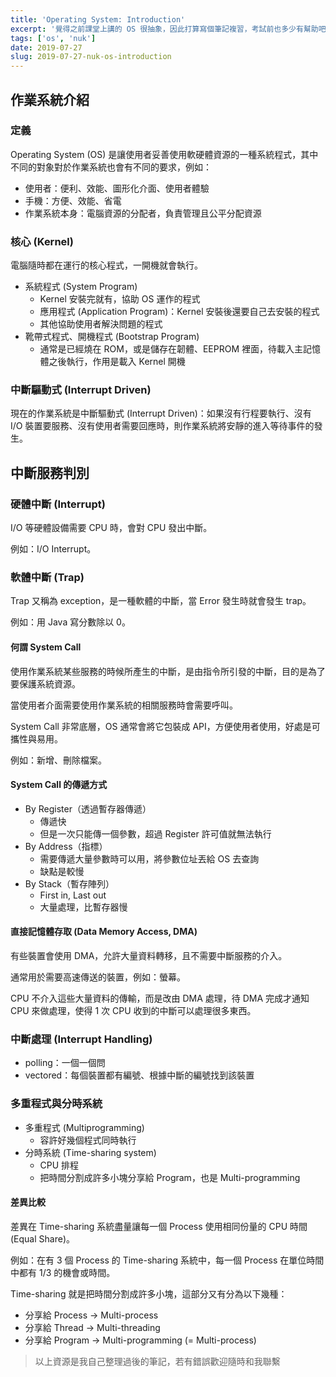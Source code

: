 ```yaml
---
title: 'Operating System: Introduction'
excerpt: '覺得之前課堂上講的 OS 很抽象，因此打算寫個筆記複習，考試前也多少有幫助吧！本文介紹作業系統的定義以及基本概念。'
tags: ['os', 'nuk']
date: 2019-07-27
slug: 2019-07-27-nuk-os-introduction
---
```


## 作業系統介紹

### 定義

Operating System (OS) 是讓使用者妥善使用軟硬體資源的一種系統程式，其中不同的對象對於作業系統也會有不同的要求，例如：

- 使用者：便利、效能、圖形化介面、使用者體驗
- 手機：方便、效能、省電
- 作業系統本身：電腦資源的分配者，負責管理且公平分配資源

### 核心 (Kernel)

電腦隨時都在運行的核心程式，一開機就會執行。

- 系統程式 (System Program)
  - Kernel 安裝完就有，協助 OS 運作的程式
  - 應用程式 (Application Program)：Kernel 安裝後還要自己去安裝的程式
  - 其他協助使用者解決問題的程式
- 靴帶式程式、開機程式 (Bootstrap Program)
  - 通常是已經燒在 ROM，或是儲存在韌體、EEPROM 裡面，待載入主記憶體之後執行，作用是載入 Kernel 開機

### 中斷驅動式 (Interrupt Driven)

現在的作業系統是中斷驅動式 (Interrupt Driven)：如果沒有行程要執行、沒有 I/O 裝置要服務、沒有使用者需要回應時，則作業系統將安靜的進入等待事件的發生。

## 中斷服務判別

### 硬體中斷 (Interrupt)

I/O 等硬體設備需要 CPU 時，會對 CPU 發出中斷。

例如：I/O Interrupt。

### 軟體中斷 (Trap)

Trap 又稱為 exception，是一種軟體的中斷，當 Error 發生時就會發生 trap。

例如：用 Java 寫分數除以 0。

#### 何謂 System Call

使用作業系統某些服務的時候所產生的中斷，是由指令所引發的中斷，目的是為了要保護系統資源。

當使用者介面需要使用作業系統的相關服務時會需要呼叫。

System Call 非常底層，OS 通常會將它包裝成 API，方便使用者使用，好處是可攜性與易用。

例如：新增、刪除檔案。

#### System Call 的傳遞方式

- By Register（透過暫存器傳遞）
  - 傳遞快
  - 但是一次只能傳一個參數，超過 Register 許可值就無法執行
- By Address（指標）
  - 需要傳遞大量參數時可以用，將參數位址丟給 OS 去查詢
  - 缺點是較慢
- By Stack（暫存陣列）
  - First in, Last out
  - 大量處理，比暫存器慢

#### 直接記憶體存取 (Data Memory Access, DMA)

有些裝置會使用 DMA，允許大量資料轉移，且不需要中斷服務的介入。

通常用於需要高速傳送的裝置，例如：螢幕。

CPU 不介入這些大量資料的傳輸，而是改由 DMA 處理，待 DMA 完成才通知 CPU 來做處理，使得 1 次 CPU 收到的中斷可以處理很多東西。

### 中斷處理 (Interrupt Handling)

- polling：一個一個問
- vectored：每個裝置都有編號、根據中斷的編號找到該裝置

### 多重程式與分時系統

- 多重程式 (Multiprogramming)
  - 容許好幾個程式同時執行
- 分時系統 (Time-sharing system)
  - CPU 排程
  - 把時間分割成許多小塊分享給 Program，也是 Multi-programming

#### 差異比較

差異在 Time-sharing 系統盡量讓每一個 Process 使用相同份量的 CPU 時間 (Equal Share)。

例如：在有 3 個 Process 的 Time-sharing 系統中，每一個 Process 在單位時間中都有 1/3 的機會或時間。

Time-sharing 就是把時間分割成許多小塊，這部分又有分為以下幾種：

- 分享給 Process → Multi-process
- 分享給 Thread → Multi-threading
- 分享給 Program → Multi-programming (= Multi-process)

> 以上資源是我自己整理過後的筆記，若有錯誤歡迎隨時和我聯繫
